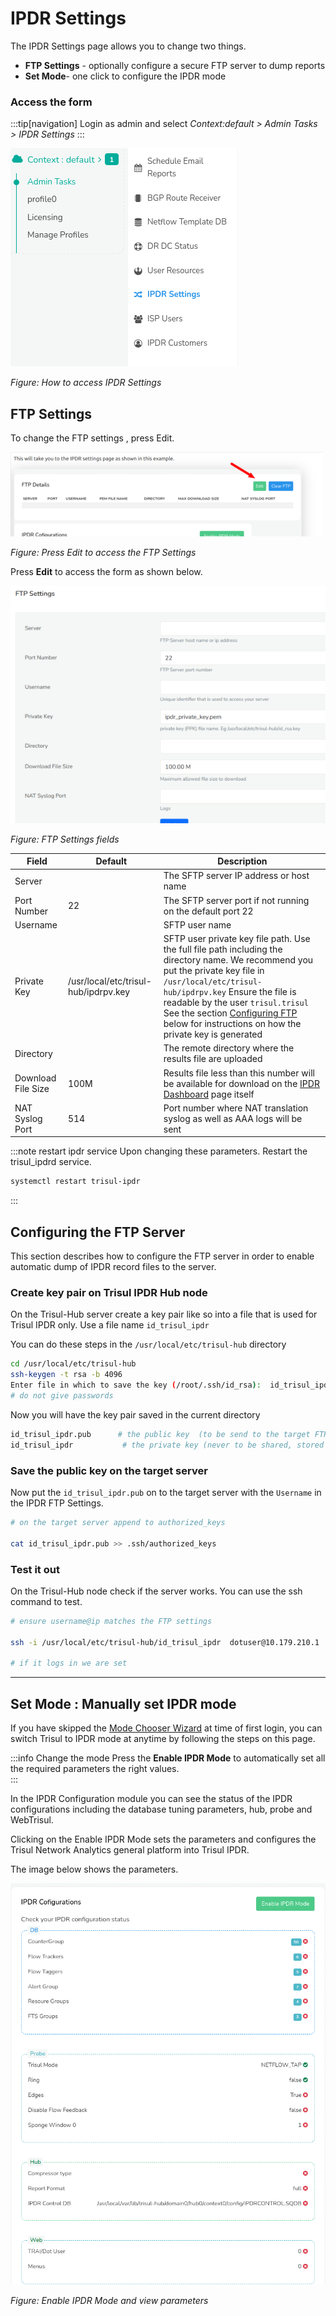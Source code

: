# IPDR Settings

The IPDR Settings page allows you to change two things.

- **FTP Settings** - optionally configure a secure FTP server to dump reports  
- **Set Mode**- one click to configure the IPDR mode

### Access the form 

:::tip[navigation]
Login as admin and select *Context:default > Admin Tasks > IPDR Settings*
:::

![](images/ipdr_settings.png)

*Figure: How to access IPDR Settings* 

## FTP Settings 

To change the FTP settings , press Edit.

![ftp form](images/settings-access.png)

*Figure: Press Edit to access the FTP Settings* 

Press **Edit** to access the form as shown below.

![](images/ftpsettings.png)

*Figure: FTP Settings fields* 

| Field     | Default | Description |
| ------- | ------- | ------ |
| Server |    | The SFTP server IP address or host name  |
| Port Number | 22 | The SFTP server port if not running on the default port 22  |
| Username |   | SFTP user name|
| Private Key  | /usr/local/etc/trisul-hub/ipdrpv.key  | SFTP user private key file path. Use the full file path including the directory name. We recommend you put the private key file in `/usr/local/etc/trisul-hub/ipdrpv.key` Ensure the file is readable by the user `trisul.trisul`  See the section [Configuring FTP](#configuring-the-ftp-server) below for instructions on how the private key is generated|
| Directory  |         | The remote directory where the results file are uploaded|
| Download File Size | 100M    | Results file less than this number will be available for download on the [IPDR Dashboard](ipdrdashboard) page itself|
| NAT Syslog Port   | 514     | Port number where NAT translation syslog as well as AAA logs will be sent|


:::note restart ipdr service
Upon changing these parameters. Restart the trisul_ipdrd service.

```bash
systemctl restart trisul-ipdr
```
:::

## Configuring the FTP Server

This section describes how to configure the FTP server in order to enable automatic dump of IPDR record files to the server.

### Create key pair on Trisul IPDR Hub node

On the Trisul-Hub server create a key pair like so into a file that is
used for Trisul IPDR only. Use a file name `id_trisul_ipdr`

You can do these steps in the `/usr/local/etc/trisul-hub` directory

```bash
cd /usr/local/etc/trisul-hub 
ssh-keygen -t rsa -b 4096
Enter file in which to save the key (/root/.ssh/id_rsa):  id_trisul_ipdr
# do not give passwords 
```

Now  you will have the key pair saved in the current directory

```bash
id_trisul_ipdr.pub      # the public key  (to be send to the target FTP server)
id_trisul_ipdr           # the private key (never to be shared, stored on Trisul-Hub)
```

### Save the public key on the target server

Now put the `id_trisul_ipdr.pub` on to the target server with the
`Username` in the IPDR FTP Settings.

```bash
# on the target server append to authorized_keys

cat id_trisul_ipdr.pub >> .ssh/authorized_keys 
```

### Test it out

On the Trisul-Hub node check if the server works. You can use the ssh
command to test.

```bash
# ensure username@ip matches the FTP settings 

ssh -i /usr/local/etc/trisul-hub/id_trisul_ipdr  dotuser@10.179.210.1 

# if it logs in we are set 
```
-----

## Set Mode : Manually set IPDR mode

If you have skipped the [Mode Chooser Wizard](install) at time of first login, you can switch Trisul to IPDR mode at anytime by following the steps on this page. 

:::info Change the mode
Press the **Enable IPDR Mode** to automatically set all the required parameters the right values.  
:::

In the IPDR Configuration module you can see the status of the IPDR configurations including the database tuning parameters, hub, probe and WebTrisul. 

Clicking on the Enable IPDR Mode sets the parameters and configures the Trisul Network Analytics general platform into Trisul IPDR. 

The image below shows the parameters. 

![](images/ipdrmodefullpage.png)

*Figure: Enable IPDR Mode and view parameters* 

